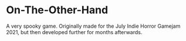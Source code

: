 # On-The-Other-Hand
 A very spooky game. Originally made for the July Indie Horror Gamejam 2021, but then developed further for months afterwards.
